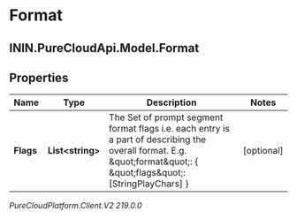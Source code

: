 # Format

## ININ.PureCloudApi.Model.Format

## Properties

|Name | Type | Description | Notes|
|------------ | ------------- | ------------- | -------------|
| **Flags** | **List&lt;string&gt;** | The Set of prompt segment format flags i.e. each entry is a part of describing the overall format. E.g. \&quot;format\&quot;: { \&quot;flags\&quot;: [StringPlayChars] } | [optional] |



_PureCloudPlatform.Client.V2 219.0.0_
